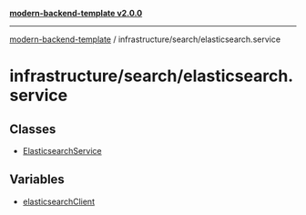 [**modern-backend-template v2.0.0**](../../../README.md)

***

[modern-backend-template](../../../modules.md) / infrastructure/search/elasticsearch.service

# infrastructure/search/elasticsearch.service

## Classes

- [ElasticsearchService](classes/ElasticsearchService.md)

## Variables

- [elasticsearchClient](variables/elasticsearchClient.md)
